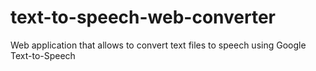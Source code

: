 # text-to-speech-web-converter
Web application that allows to convert text files to speech using Google Text-to-Speech
